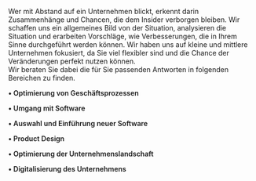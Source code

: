<!-- @format -->

Wer mit Abstand auf ein Unternehmen blickt, erkennt darin Zusammenhänge und Chancen, die dem Insider verborgen bleiben. Wir schaffen uns ein allgemeines Bild von der Situation, analysieren die Situation und erarbeiten Vorschläge, wie Verbesserungen, die in Ihrem Sinne durchgeführt werden können. Wir haben uns auf kleine und mittlere Unternehmen fokusiert, da Sie viel flexibler sind und die Chance der Veränderungen perfekt nutzen können.  
Wir beraten Sie dabei die für Sie passenden Antworten in folgenden Bereichen zu finden.

<div >
<p style="font-weight: 600;text-align: left;">&#8226 Optimierung von Geschäftsprozessen <br/></p>
<p style="font-weight: 600;text-align: left;">&#8226 Umgang mit Software <br/></p>
<p style="font-weight: 600;text-align: left;">&#8226 Auswahl und Einführung neuer Software <br/></p>
<p style="font-weight: 600;text-align: left;">&#8226 Product Design <br/></p>
<p style="font-weight: 600;text-align: left;">&#8226 Optimierung der Unternehmenslandschaft <br/></p>
<p style="font-weight: 600;text-align: left;">&#8226 Digitalisierung des Unternehmens<br/></p>
</div>
